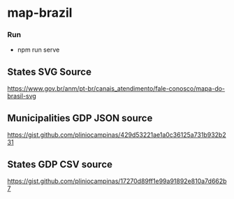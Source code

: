 # map-brazil

### Run 

- npm run serve

## States SVG Source

https://www.gov.br/anm/pt-br/canais_atendimento/fale-conosco/mapa-do-brasil-svg

## Municipalities GDP JSON source

https://gist.github.com/pliniocampinas/429d53221ae1a0c36125a731b932b231

## States GDP CSV source

https://gist.github.com/pliniocampinas/17270d89ff1e99a91892e810a7d662b7